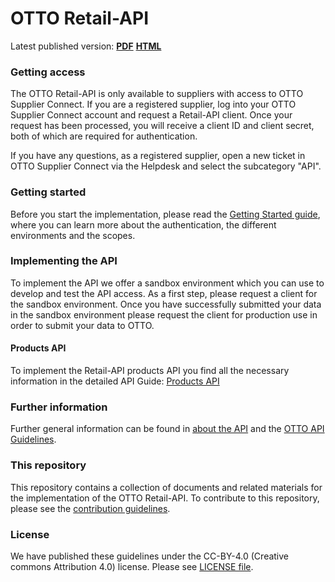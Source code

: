 # OTTO Retail-API

Latest published version:
[**PDF**](https://github.com/otto-de/retail-api-hub-documentation/releases/download/v1.0.0/otto-retail-api-guidelines.pdf)
[**HTML**](https://github.com/otto-de/retail-api-hub-documentation/releases/download/v1.0.0/otto-retail-api-guidelines.html)

### Getting access

The OTTO Retail-API is only available to suppliers with access to OTTO Supplier Connect. If you are a registered supplier, log into your OTTO Supplier Connect account and request a Retail-API client. Once your request has been processed, you will receive a client ID and client secret, both of which are required for authentication.

If you have any questions, as a registered supplier, open a new ticket in OTTO Supplier Connect via the Helpdesk and select the subcategory "API".

### Getting started

Before you start the implementation, please read the [Getting Started guide](01_getting-started), where you can learn more about the authentication, the different environments and the scopes.

### Implementing the API

To implement the API we offer a sandbox environment which you can use to develop and test the API access. 
As a first step, please request a client for the sandbox environment. 
Once you have successfully submitted your data in the sandbox environment please request the client for production use in order to submit your data to OTTO.

#### Products API

To implement the Retail-API products API you find all the necessary information in the detailed API Guide: [Products API](03_products_api)

### Further information

Further general information can be found in [about the API](02_about-the-api) and the [OTTO API Guidelines](https://github.com/otto-de/api-guidelines/tree/main).

### This repository
This repository contains a collection of documents and related materials for the implementation of the OTTO Retail-API.
To contribute to this repository, please see the [contribution guidelines](CONTRIBUTING.md).

### License
We have published these guidelines under the CC-BY-4.0 (Creative commons Attribution 4.0) license. Please see [LICENSE file](LICENSE).



